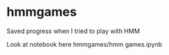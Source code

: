 # hmmgames
Saved progress when I tried to play with HMM

Look at notebook here hmmgames/hmm games.ipynb
